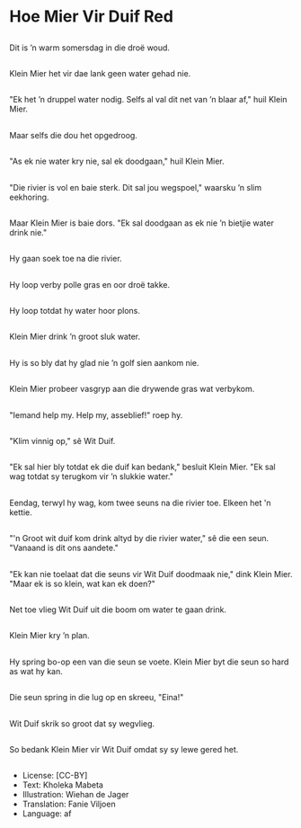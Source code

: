 # Hoe Mier Vir Duif Red

##
Dit is ’n warm somersdag in die droë woud.

##
Klein Mier het vir dae lank geen water gehad nie.

##
"Ek het ’n druppel water nodig. Selfs al val dit net van ’n blaar af," huil Klein Mier.

##
Maar selfs die dou het opgedroog.

##
"As ek nie water kry nie, sal ek doodgaan," huil Klein Mier.

##
"Die rivier is vol en baie sterk. Dit sal jou wegspoel," waarsku ’n slim eekhoring.

##
Maar Klein Mier is baie dors. "Ek sal doodgaan as ek nie ’n bietjie water drink nie."

##
Hy gaan soek toe na die rivier.

##
Hy loop verby polle gras en oor droë takke.

##
Hy loop totdat hy water hoor plons.

##
Klein Mier drink ’n groot sluk water.

##
Hy is so bly dat hy glad nie ’n golf sien aankom nie.

##
Klein Mier probeer vasgryp aan die drywende gras wat verbykom.

##
"Iemand help my. Help my, asseblief!" roep hy.

##
"Klim vinnig op," sê Wit Duif.

##


##
"Ek sal hier bly totdat ek die duif kan bedank," besluit Klein Mier. "Ek sal wag totdat sy terugkom vir ’n slukkie water."

##
Eendag, terwyl hy wag, kom twee seuns na die rivier toe. Elkeen het 'n kettie.

##
"'n Groot wit duif kom drink altyd by die rivier water," sê die een seun. "Vanaand is dit ons aandete."

##


##
"Ek kan nie toelaat dat die seuns vir Wit Duif doodmaak nie," dink Klein Mier. "Maar ek is so klein, wat kan ek doen?"

##
Net toe vlieg Wit Duif uit die boom om water te gaan drink.

##


##
Klein Mier kry ’n plan.

##
Hy spring bo-op een van die seun se voete. Klein Mier byt die seun so hard as wat hy kan.

##
Die seun spring in die lug op en skreeu, "Eina!"

##
Wit Duif skrik so groot dat sy wegvlieg.

##
So bedank Klein Mier vir Wit Duif omdat sy sy lewe gered het.

##
* License: [CC-BY]
* Text: Kholeka Mabeta
* Illustration: Wiehan de Jager
* Translation: Fanie Viljoen
* Language: af
